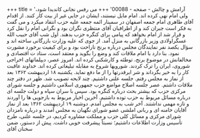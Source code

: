 +++
title = 'آرامش و چالش - صفحه - 00088'
+++
می رفس نجانی کاندیدا شود، ولی امام نهی کرده اند. امام مایل نیستند، ایشان در جایی غیر از بیت کار کنند. از اقدام آقای طاهری امام جمعه اصفهان در سمینار ائمه جمعه علیه حزب انتقاد میکرد و می گفت به فکر است جبران کند و از اطرافیان آقای منتظری نگران بود و نگرانی امام را نقل کرد و قرار شد از امام بخواهد که پیامی برای کنگره حزب بدهند. اول شب آقای حبیب الله عسگراولادی وزیر بازرگانی به منزل آمد. از جوی که علیه وزارت بازرگانی ساخته اند و سؤال یکصد نفر نمایندگان مجلس درباره برنج ناراحت بود و برای کیفیت برخورد مشورت نمود. بنا دارد با امام ملاقات کند و وضع را بگوید و معتقد است، ستاد ت اقتصادی و مخالفانش در موضوع برنج، توطئه و کارشکنی کرده اند. امروز عصر، دیپلماتهای اخراجی شوروی، ایران را ترک کردند. شورویها شروع به مقابله تبلیغاتی کرده اند. خداوند عاقبت کار را به خیر بگرداند و شر ابرقدرتها را از ما دفع نماید. یکشنبه ۱۸ اردیبهشت ۱۳۶۲ بعد از نماز به مجلس رفتم. جلسه علنی داشتیم. چند لایحه تصویب شد. ظهر در دفتر چند ملاقات داشتم. عصر جلسه اصلاح مواضع حزب جمهوری اسلامی داشتیم و جلسه شورای مرکزی حزب که بیشتر بحث درباره کنگره بود. سپس با سران سپاه و دولت جلسه ای درباره مسائل مربوط به حزب توده داشتیم. آخرین اخبار مربوط به بازجویی ها را آوردند و تازه مهمی نداشتند. آخر شب به مجلس آمدم. دوشنبه ۱۹ اردیبهشت ۱۳۶۲ بعد از نماز آقایان خامنه ای و ربانی املشی عضو شورای نگهبان به مجلس آمدند و درباره نامزدان شورای مرکزی و مسائل کلی حزب و مملکت مشاوره کردیم، در جلسه علنی، طرح تأسیس وزارت اطلاعات داشتیم؛ نسبتاً پیشرفت خوبی داشت. پیش از دستور، ضمن سخنان آقای
